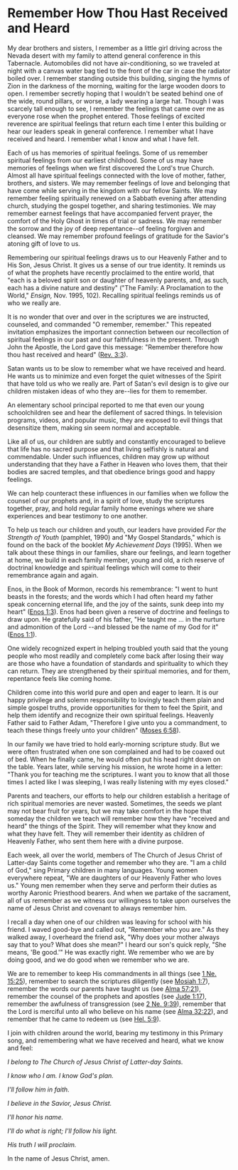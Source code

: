 # Remember How Thou Hast Received and Heard

My dear brothers and sisters, I remember as a little girl driving across the
Nevada desert with my family to attend general conference in this Tabernacle.
Automobiles did not have air-conditioning, so we traveled at night with a
canvas water bag tied to the front of the car in case the radiator boiled
over. I remember standing outside this building, singing the hymns of Zion in
the darkness of the morning, waiting for the large wooden doors to open. I
remember secretly hoping that I wouldn't be seated behind one of the wide,
round pillars, or worse, a lady wearing a large hat. Though I was scarcely
tall enough to see, I remember the feelings that came over me as everyone rose
when the prophet entered. Those feelings of excited reverence are spiritual
feelings that return each time I enter this building or hear our leaders speak
in general conference. I remember what I have received and heard. I remember
what I know and what I have felt.

Each of us has memories of spiritual feelings. Some of us remember spiritual
feelings from our earliest childhood. Some of us may have memories of feelings
when we first discovered the Lord's true Church. Almost all have spiritual
feelings connected with the love of mother, father, brothers, and sisters. We
may remember feelings of love and belonging that have come while serving in
the kingdom with our fellow Saints. We may remember feeling spiritually
renewed on a Sabbath evening after attending church, studying the gospel
together, and sharing testimonies. We may remember earnest feelings that have
accompanied fervent prayer, the comfort of the Holy Ghost in times of trial or
sadness. We may remember the sorrow and the joy of deep repentance--of feeling
forgiven and cleansed. We may remember profound feelings of gratitude for the
Savior's atoning gift of love to us.

Remembering our spiritual feelings draws us to our Heavenly Father and to His
Son, Jesus Christ. It gives us a sense of our true identity. It reminds us of
what the prophets have recently proclaimed to the entire world, that "each is
a beloved spirit son or daughter of heavenly parents, and, as such, each has a
divine nature and destiny" ("The Family: A Proclamation to the World,"
_Ensign,_ Nov. 1995, 102). Recalling spiritual feelings reminds us of who we
really are.

It is no wonder that over and over in the scriptures we are instructed,
counseled, and commanded "O remember, remember." This repeated invitation
emphasizes the important connection between our recollection of spiritual
feelings in our past and our faithfulness in the present. Through John the
Apostle, the Lord gave this message: "Remember therefore how thou hast
received and heard" ([Rev.
3:3](https://www.lds.org/scriptures/nt/rev/3.3?lang=eng#2)).

Satan wants us to be slow to remember what we have received and heard. He
wants us to minimize and even forget the quiet witnesses of the Spirit that
have told us who we really are. Part of Satan's evil design is to give our
children mistaken ideas of who they are--lies for them to remember.

An elementary school principal reported to me that even our young
schoolchildren see and hear the defilement of sacred things. In television
programs, videos, and popular music, they are exposed to evil things that
desensitize them, making sin seem normal and acceptable.

Like all of us, our children are subtly and constantly encouraged to believe
that life has no sacred purpose and that living selfishly is natural and
commendable. Under such influences, children may grow up without understanding
that they have a Father in Heaven who loves them, that their bodies are sacred
temples, and that obedience brings good and happy feelings.

We can help counteract these influences in our families when we follow the
counsel of our prophets and, in a spirit of love, study the scriptures
together, pray, and hold regular family home evenings where we share
experiences and bear testimony to one another.

To help us teach our children and youth, our leaders have provided _For the
Strength of Youth_ (pamphlet, 1990) and "My Gospel Standards," which is found
on the back of the booklet _My Achievement Days_ (1995). When we talk about
these things in our families, share our feelings, and learn together at home,
we build in each family member, young and old, a rich reserve of doctrinal
knowledge and spiritual feelings which will come to their remembrance again
and again.

Enos, in the Book of Mormon, records his remembrance: "I went to hunt beasts
in the forests; and the words which I had often heard my father speak
concerning eternal life, and the joy of the saints, sunk deep into my heart"
([Enos 1:3](https://www.lds.org/scriptures/bofm/enos/1.3?lang=eng#2)). Enos
had been given a reserve of doctrine and feelings to draw upon. He gratefully
said of his father, "He taught me ... in the nurture and admonition of the Lord
--and blessed be the name of my God for it" ([Enos
1:1](https://www.lds.org/scriptures/bofm/enos/1.1?lang=eng#0)).

One widely recognized expert in helping troubled youth said that the young
people who most readily and completely come back after losing their way are
those who have a foundation of standards and spirituality to which they can
return. They are strengthened by their spiritual memories, and for them,
repentance feels like coming home.

Children come into this world pure and open and eager to learn. It is our
happy privilege and solemn responsibility to lovingly teach them plain and
simple gospel truths, provide opportunities for them to feel the Spirit, and
help them identify and recognize their own spiritual feelings. Heavenly Father
said to Father Adam, "Therefore I give unto you a commandment, to teach these
things freely unto your children" ([Moses
6:58](https://www.lds.org/scriptures/pgp/moses/6.58?lang=eng#57)).

In our family we have tried to hold early-morning scripture study. But we were
often frustrated when one son complained and had to be coaxed out of bed. When
he finally came, he would often put his head right down on the table. Years
later, while serving his mission, he wrote home in a letter: "Thank you for
teaching me the scriptures. I want you to know that all those times I acted
like I was sleeping, I was really listening with my eyes closed."

Parents and teachers, our efforts to help our children establish a heritage of
rich spiritual memories are never wasted. Sometimes, the seeds we plant may
not bear fruit for years, but we may take comfort in the hope that someday the
children we teach will remember how they have "received and heard" the things
of the Spirit. They will remember what they know and what they have felt. They
will remember their identity as children of Heavenly Father, who sent them
here with a divine purpose.

Each week, all over the world, members of The Church of Jesus Christ of
Latter-day Saints come together and remember who they are. "I am a child of
God," sing Primary children in many languages. Young women everywhere repeat,
"We are daughters of our Heavenly Father who loves us." Young men remember
when they serve and perform their duties as worthy Aaronic Priesthood bearers.
And when we partake of the sacrament, all of us remember as we witness our
willingness to take upon ourselves the name of Jesus Christ and covenant to
always remember him.

I recall a day when one of our children was leaving for school with his
friend. I waved good-bye and called out, "Remember who you are." As they
walked away, I overheard the friend ask, "Why does your mother always say that
to you? What does she mean?" I heard our son's quick reply, "She means, 'Be
good.'" He was exactly right. We remember who we are by doing good, and we do
good when we remember who we are.

We are to remember to keep His commandments in all things (see [1 Ne.
15:25](https://www.lds.org/scriptures/bofm/1-ne/15.25?lang=eng#24)), remember
to search the scriptures diligently (see [Mosiah
1:7](https://www.lds.org/scriptures/bofm/mosiah/1.7?lang=eng#6)), remember the
words our parents have taught us (see [Alma
57:21](https://www.lds.org/scriptures/bofm/alma/57.21?lang=eng#20)), remember
the counsel of the prophets and apostles (see [Jude
1:17](https://www.lds.org/scriptures/nt/jude/1.17?lang=eng#16)), remember the
awfulness of transgression (see [2 Ne.
9:39](https://www.lds.org/scriptures/bofm/2-ne/9.39?lang=eng#38)), remember
that the Lord is merciful unto all who believe on his name (see [Alma
32:22](https://www.lds.org/scriptures/bofm/alma/32.22?lang=eng#21)), and
remember that he came to redeem us (see [Hel.
5:9](https://www.lds.org/scriptures/bofm/hel/5.9?lang=eng#8)).

I join with children around the world, bearing my testimony in this Primary
song, and remembering what we have received and heard, what we know and feel:

_I belong to The Church of Jesus Christ of Latter-day Saints._

_I know who I am. I know God's plan._

_I'll follow him in faith._

_I believe in the Savior, Jesus Christ._

_I'll honor his name._

_I'll do what is right; I'll follow his light._

_His truth I will proclaim._

In the name of Jesus Christ, amen.

